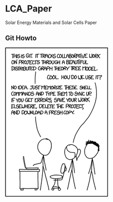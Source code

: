 # LCA_Paper
Solar Energy Materials and Solar Cells Paper

## Git Howto

![git howto](./git_howto.png)